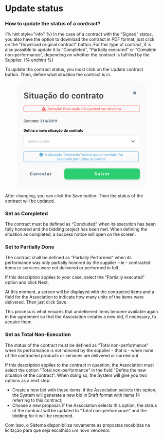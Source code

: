 # Update status

### How to update the status of a contract?

{% hint style="info" %}
In the case of a contract with the “Signed” status, you also have the option to download the contract in PDF format, just click on the “Download original contract” button. For this type of contract, it is also possible to update it to “Completed”, “Partially executed” or “Complete non-performance”, depending on whether the contract is fulfilled by the Supplier.
{% endhint %}

To update the contract status, you must click on the Update contract button. Then, define what situation the contract is in.

<figure><img src="../../../.gitbook/assets/Atualizar Contrato.png" alt=""><figcaption></figcaption></figure>

After changing, you can click the Save button. Then the status of the contract will be updated.

### Set as Completed

The contract must be defined as “Concluded” when its execution has been fully honored and the bidding project has been met. When defining the situation as completed, a success notice will open on the screen.

### Set to Partially Done

The contract shall be defined as "Partially Performed" when its performance was only partially honored by the supplier – ie - contracted items or services were not delivered or performed in full.

If this description applies to your case, select the "Partially executed" option and click Next.

At this moment, a screen will be displayed with the contracted items and a field for the Association to indicate how many units of the items were delivered. Then just click Save.

This process is what ensures that undelivered items become available again in the agreement so that the Association creates a new bid, if necessary, to acquire them.

### Set as Total Non-Execution

The status of the contract must be defined as "Total non-performance" when its performance is not honored by the supplier - that is - when none of the contracted products or services are delivered or carried out.&#x20;

If this description applies to the contract in question, the Association must select the option "Total non-performance" in the field "Define the new situation of the contract". When doing so, the System will give you two options as a next step:

* Create a new bid with these items: if the Association selects this option, the System will generate a new bid in Draft format with items 14 referring to this contract;
* Choose a new proposal: if the Association selects this option, the status of the contract will be updated to "Total non-performance" and the bidding for it will be reopened.

Com isso, o Sistema disponibiliza novamente as propostas recebidas na licitação para que seja escolhido um novo vencedor.
